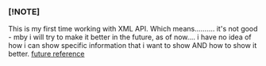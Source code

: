 ### [!NOTE]
This is my first time working with XML API.
Which means.......... it's not good - mby i will try to make it better in the future, as of now.... i have no idea of how i can show specific information that i want to show AND how to show it better.
[future reference](https://dev.to/nicfoxds/how-to-get-data-from-an-api-process-xml-in-python-4c1)
